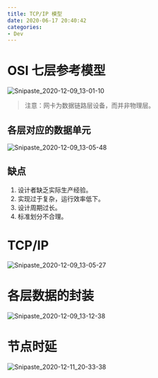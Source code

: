 ```yaml
---
title: TCP/IP 模型
date: 2020-06-17 20:40:42
categories: 
- Dev
---
```




# OSI 七层参考模型



![Snipaste_2020-12-09_13-01-10](/Users/nestcc/project/ncc_blog/source/_posts/tcpip-1/Snipaste_2020-12-09_13-01-10.png)



> 注意：网卡为数据链路层设备，而并非物理层。



## 各层对应的数据单元



![Snipaste_2020-12-09_13-05-48](/Users/nestcc/project/ncc_blog/source/_posts/tcpip-1/Snipaste_2020-12-09_13-05-48.png)



## 缺点

1. 设计者缺乏实际生产经验。
2. 实现过于复杂，运行效率低下。
3. 设计周期过长。
4. 标准划分不合理。



# TCP/IP

![Snipaste_2020-12-09_13-05-27](/Users/nestcc/project/ncc_blog/source/_posts/tcpip-1/Snipaste_2020-12-09_13-05-27.png)





# 各层数据的封装

![Snipaste_2020-12-09_13-12-38](/Users/nestcc/project/ncc_blog/source/_posts/tcpip-1/Snipaste_2020-12-09_13-12-38.png)





# 节点时延

![Snipaste_2020-12-11_20-33-38](/Users/nestcc/project/ncc_blog/source/_posts/tcpip-1/Snipaste_2020-12-11_20-33-38.png)